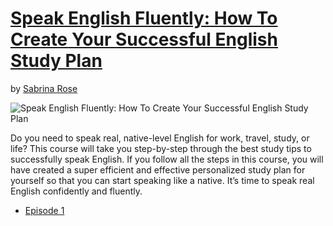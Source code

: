 # [Speak English Fluently: How To Create Your Successful English Study Plan](http://gohighbrow.com/portfolio/speak-english-fluently/)

by [Sabrina Rose](http://gohighbrow.com/team/sabrina-rose/)

![Speak English Fluently: How To Create Your Successful English Study Plan](http://gohighbrow.com/wp-content/uploads/2016/11/languages_Speak-English-fluently-01-1024x384.png)

Do you need to speak real, native-level English for work, travel, study, or life? This course will take you step-by-step through the best study tips to successfully speak English. If you follow all the steps in this course, you will have created a super efficient and effective personalized study plan for yourself so that you can start speaking like a native. It’s time to speak real English confidently and fluently.

- [Episode 1](episode-01.md)
